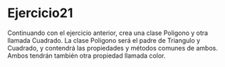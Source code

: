 # Ejercicio21

Continuando con el ejercicio anterior, crea una clase Poligono y otra llamada Cuadrado.
La clase Poligono será el padre de Triangulo y Cuadrado, y contendrá las propiedades y métodos
comunes de ambos. Ambos tendrán también otra propiedad llamada color.